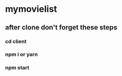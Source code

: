 # mymovielist

## after clone don't forget these steps

### cd client

### npm i or yarn

### npm start

